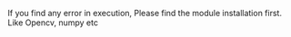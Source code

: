 If you find any error in execution, Please find the module installation first. Like Opencv, numpy etc
